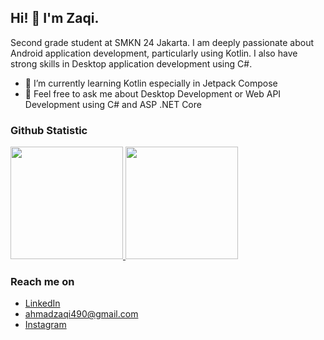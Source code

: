 ## Hi! 👋 I'm Zaqi.

Second grade student at SMKN 24 Jakarta. I am deeply passionate about Android application development, particularly using Kotlin. I also have strong skills in Desktop application development using C#.  

- 🌱 I’m currently learning Kotlin especially in Jetpack Compose
- 💬 Feel free to ask me about Desktop Development or Web API Development using C# and ASP .NET Core

### Github Statistic
<p align="left">
<a href="https://github.com/ztacole">
  <img height="180em" src="https://github-readme-stats-eight-theta.vercel.app/api?username=ztacole&show_icons=true&theme=algolia&include_all_commits=false&count_private=true"/>
  <img height="180em" src="https://github-readme-stats-eight-theta.vercel.app/api/top-langs/?username=ztacole&layout=compact&langs_count=8&theme=algolia"/>
</a>
</p>

### Reach me on
- <a href="www.linkedin.com/in/ahmad-zaqi-0677092b3">LinkedIn</a>
- ahmadzaqi490@gmail.com
- <a href="https://www.instagram.com/zaqi149/">Instagram</a>
